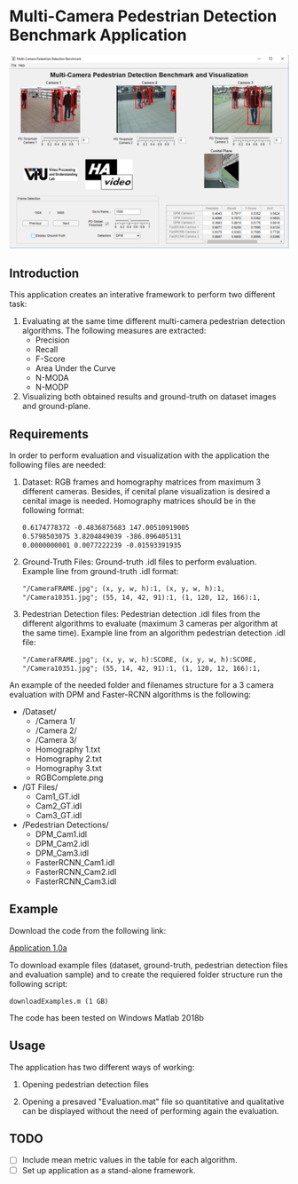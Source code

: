 # Multi-Camera Pedestrian Detection Benchmark Application
![Main App Interface](https://github.com/alexlopezcifuentes/Multi-Camera-Pedestrian-Detection-Benchmark/blob/master/Doc/App%20Example.png)

## Introduction
This application creates an interative framework to perform two different task:
1. Evaluating at the same time different multi-camera pedestrian detection algorithms. The following measures are extracted:
    * Precision
    * Recall
    * F-Score
    * Area Under the Curve
    * N-MODA
    * N-MODP
2. Visualizing both obtained results and ground-truth on dataset images and ground-plane.

## Requirements
In order to perform evaluation and visualization with the application the following files are needed:
1. Dataset: RGB frames and homography matrices from maximum 3 different cameras. Besides, if cenital plane visualization is desired a cenital image is needed. Homography matrices should be in the following format:
    ```
    0.6174778372 -0.4836875683 147.00510919005 
    0.5798503075 3.8204849039 -386.096405131 
    0.0000000001 0.0077222239 -0.01593391935
    ```
2. Ground-Truth Files: Ground-truth .idl files to perform evaluation. Example line from ground-truth .idl format:
    ```
    "/CameraFRAME.jpg"; (x, y, w, h):1, (x, y, w, h):1, 
    "/Camera10351.jpg"; (55, 14, 42, 91):1, (1, 120, 12, 166):1, 
    ```
3. Pedestrian Detection files: Pedestrian detection .idl files from the different algorithms to evaluate (maximum 3 cameras per algorithm at the same time). Example line from an algorithm pedestrian detection .idl file:
    ```
    "/CameraFRAME.jpg"; (x, y, w, h):SCORE, (x, y, w, h):SCORE, 
    "/Camera10351.jpg"; (55, 14, 42, 91):1, (1, 120, 12, 166):1, 
    ```

An example of the needed folder and filenames structure for a 3 camera evaluation with DPM and Faster-RCNN algorithms is the following:
* /Dataset/
  * /Camera 1/
  * /Camera 2/
  * /Camera 3/
  * Homography 1.txt
  * Homography 2.txt
  * Homography 3.txt
  * RGBComplete.png
* /GT Files/
  * Cam1_GT.idl
  * Cam2_GT.idl
  * Cam3_GT.idl
* /Pedestrian Detections/
  * DPM_Cam1.idl
  * DPM_Cam2.idl
  * DPM_Cam3.idl
  * FasterRCNN_Cam1.idl
  * FasterRCNN_Cam2.idl
  * FasterRCNN_Cam3.idl
  
## Example
Download the code from the following link:

[Application 1.0a](https://github.com/alexlopezcifuentes/Multi-Camera-Pedestrian-Detection-Benchmark/archive/a1.0.zip)

To download example files (dataset, ground-truth, pedestrian detection files and evaluation sample) and to create the requiered folder structure run the following script:

    downloadExamples.m (1 GB)

The code has been tested on Windows Matlab 2018b

## Usage
The application has two different ways of working:
1. Opening pedestrian detection files

2. Opening a presaved "Evaluation.mat" file so quantitative and qualitative can be displayed without the need of performing again the evaluation.

## TODO
- [ ] Include mean metric values in the table for each algorithm.
- [ ] Set up application as a stand-alone framework.
